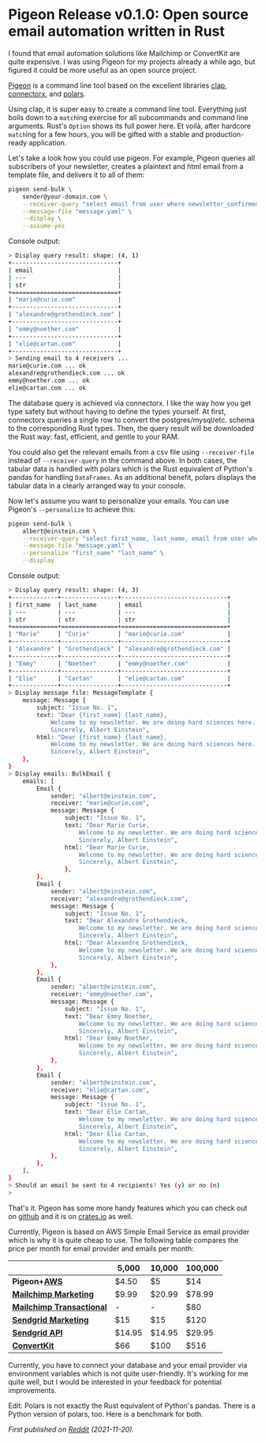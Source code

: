 # Pigeon Release v0.1.0: Open source email automation written in Rust

I found that email automation solutions like Mailchimp or ConvertKit are quite expensive. I was using Pigeon for my projects already a while ago, but figured it could be more useful as an open source project.

[Pigeon](https://github.com/quambene/pigeon-rs) is a command line tool based on the excellent libraries [clap](https://crates.io/crates/clap), [connectorx](https://crates.io/crates/connectorx), and [polars](https://crates.io/crates/polars).

Using clap, it is super easy to create a command line tool. Everything just boils down to a `match`ing exercise for all subcommands and command line arguments. Rust's `Option` shows its full power here. Et voilà, after hardcore `match`ing for a few hours, you will be gifted with a stable and production-ready application.

Let's take a look how you could use pigeon. For example, Pigeon queries all subscribers of your newsletter, creates a plaintext and html email from a template file, and delivers it to all of them:

``` bash
pigeon send-bulk \
    sender@your-domain.com \
    --receiver-query "select email from user where newsletter_confirmed = true" \
    --message-file "message.yaml" \
    --display \
    --assume-yes
```

Console output:

``` bash
> Display query result: shape: (4, 1)
+------------------------------+
| email                        |
| ---                          |
| str                          |
+==============================+
| "marie@curie.com"            |
+------------------------------+
| "alexandre@grothendieck.com" |
+------------------------------+
| "emmy@noether.com"           |
+------------------------------+
| "elie@cartan.com"            |
+------------------------------+
> Sending email to 4 receivers ...
marie@curie.com ... ok
alexandre@grothendieck.com ... ok
emmy@noether.com ... ok
elie@cartan.com ... ok
```

The database query is achieved via connectorx. I like the way how you get type safety but without having to define the types yourself. At first, connectorx queries a single row to convert the postgres/mysql/etc. schema to the corresponding Rust types. Then, the query result will be downloaded the Rust way: fast, efficient, and gentle to your RAM.

You could also get the relevant emails from a csv file using `--receiver-file` instead of `--receiver-query` in the command above. In both cases, the tabular data is handled with polars which is the Rust equivalent of Python's pandas for handling `DataFrames`. As an additional benefit, polars displays the tabular data in a clearly arranged way to your console.

Now let's assume you want to personalize your emails. You can use Pigeon's `--personalize` to achieve this:

``` bash
pigeon send-bulk \
    albert@einstein.com \
    --receiver-query "select first_name, last_name, email from user where newsletter_confirmed = true" \
    --message-file "message.yaml" \
    --personalize "first_name" "last_name" \
    --display
```

Console output:

``` bash
> Display query result: shape: (4, 3)
+-------------+----------------+------------------------------+
| first_name  | last_name      | email                        |
| ---         | ---            | ---                          |
| str         | str            | str                          |
+=============+================+==============================+
| "Marie"     | "Curie"        | "marie@curie.com"            |
+-------------+----------------+------------------------------+
| "Alexandre" | "Grothendieck" | "alexandre@grothendieck.com" |
+-------------+----------------+------------------------------+
| "Emmy"      | "Noether"      | "emmy@noether.com"           |
+-------------+----------------+------------------------------+
| "Elie"      | "Cartan"       | "elie@cartan.com"            |
+-------------+----------------+------------------------------+
> Display message file: MessageTemplate {
    message: Message {
        subject: "Issue No. 1",
        text: "Dear {first_name} {last_name},
            Welcome to my newsletter. We are doing hard sciences here.
            Sincerely, Albert Einstein",
        html: "Dear {first_name} {last_name},
            Welcome to my newsletter. We are doing hard sciences here.
            Sincerely, Albert Einstein",
    },
}
> Display emails: BulkEmail {
    emails: [
        Email {
            sender: "albert@einstein.com",
            receiver: "marie@curie.com",
            message: Message {
                subject: "Issue No. 1",
                text: "Dear Marie Curie,
                    Welcome to my newsletter. We are doing hard sciences here.
                    Sincerely, Albert Einstein",
                html: "Dear Marie Curie,
                    Welcome to my newsletter. We are doing hard sciences here.
                    Sincerely, Albert Einstein",
                },
        },
        Email {
            sender: "albert@einstein.com",
            receiver: "alexandre@grothendieck.com",
            message: Message {
                subject: "Issue No. 1",
                text: "Dear Alexandre Grothendieck,
                    Welcome to my newsletter. We are doing hard sciences here.
                    Sincerely, Albert Einstein",
                html: "Dear Alexandre Grothendieck,
                    Welcome to my newsletter. We are doing hard sciences here.
                    Sincerely, Albert Einstein",
            },
        },
        Email {
            sender: "albert@einstein.com",
            receiver: "emmy@noether.com",
            message: Message {
                subject: "Issue No. 1",
                text: "Dear Emmy Noether,
                    Welcome to my newsletter. We are doing hard sciences here.
                    Sincerely, Albert Einstein",
                html: "Dear Emmy Noether,
                    Welcome to my newsletter. We are doing hard sciences here.
                    Sincerely, Albert Einstein",
            },
        },
        Email {
            sender: "albert@einstein.com",
            receiver: "elie@cartan.com",
            message: Message {
                subject: "Issue No. 1",
                text: "Dear Elie Cartan,
                    Welcome to my newsletter. We are doing hard sciences here.
                    Sincerely, Albert Einstein",
                html: "Dear Elie Cartan,
                    Welcome to my newsletter. We are doing hard sciences here.
                    Sincerely, Albert Einstein",
            },
        },
    ],
}
> Should an email be sent to 4 recipients? Yes (y) or no (n)
>
```

That's it. Pigeon has some more handy features which you can check out on [github](https://github.com/quambene/pigeon-rs) and it is on [crates.io](https://crates.io/crates/pigeon-rs) as well.

Currently, Pigeon is based on AWS Simple Email Service as email provider which is why it is quite cheap to use. The following table compares the price per month for email provider and emails per month:

&nbsp; | 5,000 | 10,000 | 100,000
--- | --- | --- | ---
**Pigeon+**[**AWS**](https://aws.amazon.com/ses/pricing/) | $4.50 | $5 | $14
[**Mailchimp Marketing**](https://mailchimp.com/pricing/marketing/) | $9.99 | $20.99 | $78.99
[**Mailchimp Transactional**](https://mailchimp.com/pricing/transactional-email/) | - | - | $80
[**Sendgrid Marketing**](https://sendgrid.com/pricing/) | $15 | $15 | $120
[**Sendgrid API**](https://sendgrid.com/pricing/) | $14.95 | $14.95 | $29.95
[**ConvertKit**](https://convertkit.com/pricing) | $66 | $100 | $516

Currently, you have to connect your database and your email provider via environment variables which is not quite user-friendly. It's working for me quite well, but I would be interested in your feedback for potential improvements.

Edit: Polars is not exactly the Rust equivalent of Python's pandas. There is a Python version of polars, too. Here is a benchmark for both.

_First published on [Reddit](https://www.reddit.com/r/rust/comments/qy85sg/pigeonrs_open_source_email_automation_written_in/) (2021-11-20)._
